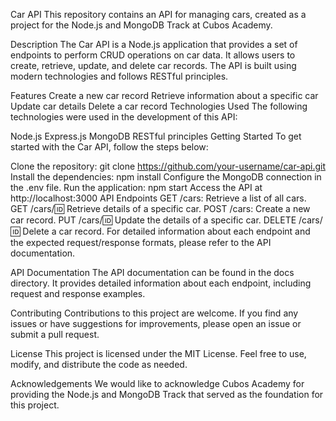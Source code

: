 Car API
This repository contains an API for managing cars, created as a project for the Node.js and MongoDB Track at Cubos Academy.

Description
The Car API is a Node.js application that provides a set of endpoints to perform CRUD operations on car data. It allows users to create, retrieve, update, and delete car records. The API is built using modern technologies and follows RESTful principles.

Features
Create a new car record
Retrieve information about a specific car
Update car details
Delete a car record
Technologies Used
The following technologies were used in the development of this API:

Node.js
Express.js
MongoDB
RESTful principles
Getting Started
To get started with the Car API, follow the steps below:

Clone the repository: git clone https://github.com/your-username/car-api.git
Install the dependencies: npm install
Configure the MongoDB connection in the .env file.
Run the application: npm start
Access the API at http://localhost:3000
API Endpoints
GET /cars: Retrieve a list of all cars.
GET /cars/:id: Retrieve details of a specific car.
POST /cars: Create a new car record.
PUT /cars/:id: Update the details of a specific car.
DELETE /cars/:id: Delete a car record.
For detailed information about each endpoint and the expected request/response formats, please refer to the API documentation.

API Documentation
The API documentation can be found in the docs directory. It provides detailed information about each endpoint, including request and response examples.

Contributing
Contributions to this project are welcome. If you find any issues or have suggestions for improvements, please open an issue or submit a pull request.

License
This project is licensed under the MIT License. Feel free to use, modify, and distribute the code as needed.

Acknowledgements
We would like to acknowledge Cubos Academy for providing the Node.js and MongoDB Track that served as the foundation for this project.
